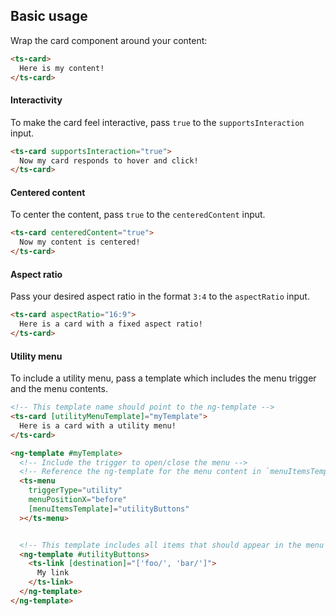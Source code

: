 ## Basic usage

Wrap the card component around your content:

```html
<ts-card>
  Here is my content!
</ts-card>
```

#### Interactivity

To make the card feel interactive, pass `true` to the `supportsInteraction` input.

```html
<ts-card supportsInteraction="true">
  Now my card responds to hover and click!
</ts-card>
```

#### Centered content

To center the content, pass `true` to the `centeredContent` input.

```html
<ts-card centeredContent="true">
  Now my content is centered!
</ts-card>
```

#### Aspect ratio

Pass your desired aspect ratio in the format `3:4` to the `aspectRatio` input.

```html
<ts-card aspectRatio="16:9">
  Here is a card with a fixed aspect ratio!
</ts-card>
```

#### Utility menu

To include a utility menu, pass a template which includes the menu trigger and the menu contents.

```html
<!-- This template name should point to the ng-template -->
<ts-card [utilityMenuTemplate]="myTemplate">
  Here is a card with a utility menu!
</ts-card>

<ng-template #myTemplate>
  <!-- Include the trigger to open/close the menu -->
  <!-- Reference the ng-template for the menu content in `menuItemsTemplate` -->
  <ts-menu
    triggerType="utility"
    menuPositionX="before"
    [menuItemsTemplate]="utilityButtons"
  ></ts-menu>


  <!-- This template includes all items that should appear in the menu -->
  <ng-template #utilityButtons>
    <ts-link [destination]="['foo/', 'bar/']">
      My link
    </ts-link>
  </ng-template>
</ng-template>
```
